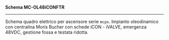 __Schema MC-OL48iCONFTR__

---

Schema quadro elettrico per ascensore serie `mcpx`. Impianto oleodinamico con centralina Moris Bucher con schede iCON - iVALVE, emergenza 48VDC, gestione fossa e testata ridotta.

